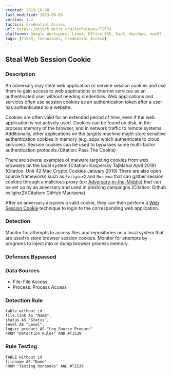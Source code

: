 ```yaml
---
created: 2019-10-08
last_modified: 2023-08-03
version: 1.2
tactics: Credential Access
url: https://attack.mitre.org/techniques/T1539
platforms: Google Workspace, Linux, Office 365, SaaS, Windows, macOS
tags: [T1539, techniques, Credential_Access]
---
```


## Steal Web Session Cookie

### Description

An adversary may steal web application or service session cookies and use them to gain access to web applications or Internet services as an authenticated user without needing credentials. Web applications and services often use session cookies as an authentication token after a user has authenticated to a website.

Cookies are often valid for an extended period of time, even if the web application is not actively used. Cookies can be found on disk, in the process memory of the browser, and in network traffic to remote systems. Additionally, other applications on the targets machine might store sensitive authentication cookies in memory (e.g. apps which authenticate to cloud services). Session cookies can be used to bypasses some multi-factor authentication protocols.(Citation: Pass The Cookie)

There are several examples of malware targeting cookies from web browsers on the local system.(Citation: Kaspersky TajMahal April 2019)(Citation: Unit 42 Mac Crypto Cookies January 2019) There are also open source frameworks such as `Evilginx2` and `Muraena` that can gather session cookies through a malicious proxy (ex: [Adversary-in-the-Middle](https://attack.mitre.org/techniques/T1557)) that can be set up by an adversary and used in phishing campaigns.(Citation: Github evilginx2)(Citation: GitHub Mauraena)

After an adversary acquires a valid cookie, they can then perform a [Web Session Cookie](https://attack.mitre.org/techniques/T1550/004) technique to login to the corresponding web application.

### Detection

Monitor for attempts to access files and repositories on a local system that are used to store browser session cookies. Monitor for attempts by programs to inject into or dump browser process memory.

### Defenses Bypassed



### Data Sources

  - File: File Access
  -  Process: Process Access
### Detection Rule

```dataview
table without id
file.link AS "Name",
status AS "Status",
level AS "Level",
logsrc_product AS "Log Source Product"
FROM "Detection Rules" AND #T1539
```

### Rule Testing

```dataview
TABLE without id
filename AS "Name"
FROM "Testing Runbooks" AND #T1539
```
